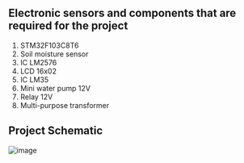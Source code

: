 ## Electronic sensors and components that are required for the project
1. STM32F103C8T6 
2. Soil moisture sensor
3. IC LM2576 
4. LCD 16x02 
5. IC LM35 
6. Mini water pump 12V
7. Relay 12V 
8. Multi-purpose transformer

## Project Schematic
![image](https://github.com/mihducc/Automatic-Measure-Temperature-and-Humidity-of-the-Garden/assets/126342657/986a42ad-acc2-449b-9d8e-aee8b7b6dd5f)

